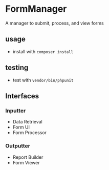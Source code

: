 # FormManager
A manager to submit, process, and view forms

## usage
- install with `composer install`

## testing
- test with `vendor/bin/phpunit`

## Interfaces
### Inputter
- Data Retrieval
- Form UI
- Form Processor

### Outputter
- Report Builder
- Form Viewer